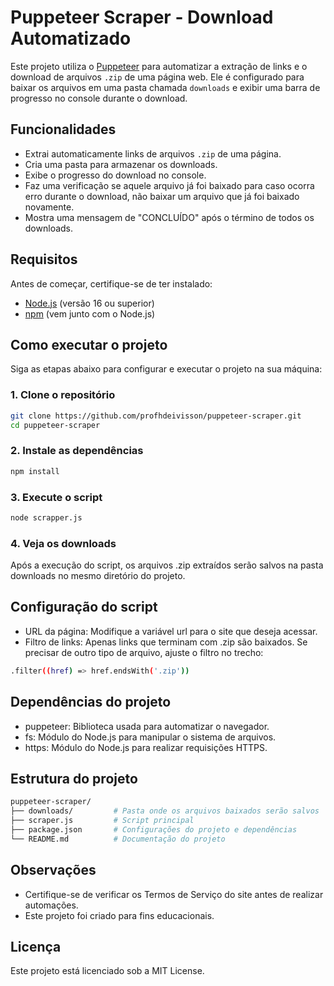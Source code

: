 # Puppeteer Scraper - Download Automatizado

Este projeto utiliza o [Puppeteer](https://github.com/puppeteer/puppeteer) para automatizar a extração de links e o download de arquivos `.zip` de uma página web. Ele é configurado para baixar os arquivos em uma pasta chamada `downloads` e exibir uma barra de progresso no console durante o download.

## Funcionalidades
- Extrai automaticamente links de arquivos `.zip` de uma página.
- Cria uma pasta para armazenar os downloads.
- Exibe o progresso do download no console.
- Faz uma verificação se aquele arquivo já foi baixado para caso ocorra erro durante o download, não baixar um arquivo que já foi baixado novamente.
- Mostra uma mensagem de "CONCLUÍDO" após o término de todos os downloads.

## Requisitos
Antes de começar, certifique-se de ter instalado:
- [Node.js](https://nodejs.org/) (versão 16 ou superior)
- [npm](https://www.npmjs.com/) (vem junto com o Node.js)

## Como executar o projeto

Siga as etapas abaixo para configurar e executar o projeto na sua máquina:

### 1. Clone o repositório

```bash
git clone https://github.com/profhdeivisson/puppeteer-scraper.git
cd puppeteer-scraper
```

### 2. Instale as dependências

```bash
npm install
```

### 3. Execute o script

```bash
node scrapper.js
```

### 4. Veja os downloads
Após a execução do script, os arquivos .zip extraídos serão salvos na pasta downloads no mesmo diretório do projeto.

## Configuração do script
- URL da página: Modifique a variável url para o site que deseja acessar.
- Filtro de links: Apenas links que terminam com .zip são baixados. Se precisar de outro tipo de arquivo, ajuste o filtro no trecho:

```bash
.filter((href) => href.endsWith('.zip'))
```

## Dependências do projeto
- puppeteer: Biblioteca usada para automatizar o navegador.
- fs: Módulo do Node.js para manipular o sistema de arquivos.
- https: Módulo do Node.js para realizar requisições HTTPS.

## Estrutura do projeto

```bash
puppeteer-scraper/
├── downloads/         # Pasta onde os arquivos baixados serão salvos
├── scraper.js         # Script principal
├── package.json       # Configurações do projeto e dependências
└── README.md          # Documentação do projeto
```

## Observações
- Certifique-se de verificar os Termos de Serviço do site antes de realizar automações.
- Este projeto foi criado para fins educacionais.

## Licença
Este projeto está licenciado sob a MIT License.
